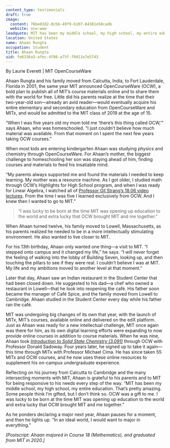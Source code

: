 ```yaml
---
content_type: testimonials
draft: true
image:
  content: 76be83d2-8cbb-49f9-b107-84381e58cadb
  website: ocw-www
leadquote: MIT has been my middle school, my high school, my entire education.
location: United States
name: Ahaan Rungta
occupation: Student
title: Ahaan Rungta
uid: fe6336a3-afec-4f86-a75f-f0d11e7e5743
---
```

By Laurie Everett | MIT OpenCourseWare

Ahaan Rungta and his family moved from Calcutta, India, to Fort Lauderdale, Florida in 2001, the same year MIT announced OpenCourseWare (OCW), a bold plan to publish all of MIT’s course materials online and to share them with the world for free. Little did his parents realize at the time that their two-year-old son—already an avid reader—would eventually acquire his entire elementary and secondary education from OpenCourseWare and MITx, and would be admitted to the MIT class of 2019 at the age of 15.

“When I was five years old my mom told me ‘there’s this thing called OCW,’” says Ahaan, who was homeschooled. “I just couldn’t believe how much material was available. From that moment on I spent the next few years taking OCW courses.”

When most kids are entering kindergarten Ahaan was studying physics and chemistry through OpenCourseWare. For Ahaan’s mother, the biggest challenge to homeschooling her son was staying ahead of him, finding courses and materials to feed his insatiable mind.

“My parents always supported me and found the materials I needed to keep learning. My mother was a resource machine. As I got older, I studied math through OCW’s Highlights for High School program, and when I was ready for Linear Algebra, I watched all of [Professor Gil Strang’s 18.06 video lectures](https://ocwnext.odl.mit.edu/courses/18-06sc-linear-algebra-fall-2011/). From the time I was five I learned exclusively from OCW. And I knew then I wanted to go to MIT.”

> “I was lucky to be born at the time MIT was opening up education to the world and extra lucky that OCW brought MIT and me together."

When Ahaan turned twelve, his family moved to Lowell, Massachusetts, as his parents realized he needed to be in a more intellectually stimulating environment. He also wanted to live closer to MIT.

For his 13th birthday, Ahaan only wanted one thing—a visit to MIT. “I stepped onto campus and it changed my life,” he says. “I will never forget the feeling of walking into the lobby of Building Seven, looking up, and then touching the pillars to see if they were real. I couldn’t believe I was at MIT. My life and my ambitions moved to another level at that moment.”

Later that day, Ahaan saw an Indian restaurant in the Student Center that had been closed down. He suggested to his dad—a chef who owned a restaurant in Lowell—that he look into reopening the café. His father soon became the manager of Café Spice, and the family moved from Lowell to Cambridge. Ahaan studied in the Student Center every day while his father ran the café.

MIT was undergoing big changes of its own that year, with the launch of MITx, MIT’s courses, available online and delivered on the edX platform. Just as Ahaan was ready for a new intellectual challenge, MIT once again was there for him, as its own digital learning efforts were expanding to now provide online courses in addition to course materials. When he was nine, Ahaan took [*Introduction to Solid State Chemistry (3.091)*](https://ocwnext.odl.mit.edu/courses/3-091sc-introduction-to-solid-state-chemistry-fall-2010/) through OCW with Professor Donald Sadoway. Four years later, he signed up to take it again— this time through MITx with Professor Michael Cima. He has since taken 55 MITx and OCW courses, and he now uses these online resources to supplement his on-campus undergraduate experience.

Reflecting on his journey from Calcutta to Cambridge and the many intersecting moments with MIT, Ahaan is grateful to his parents and to MIT for being responsive to his needs every step of the way. “MIT has been my middle school, my high school, my entire education. That’s pretty amazing. Some people think I’m gifted, but I don’t think so. OCW was a gift to me. I was lucky to be born at the time MIT was opening up education to the world and extra lucky that OCW brought MIT and me together.”

As he ponders declaring a major next year, Ahaan pauses for a moment, and then he lights up. “In an ideal world, I would want to major in everything.”

*\[Postscript: Ahaan majored in Course 18 (Mathematics), and graduated from MIT in 2020.\]*